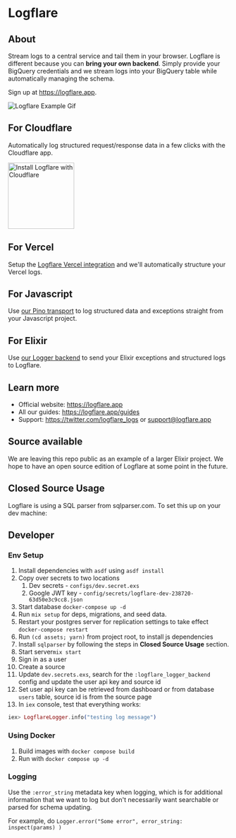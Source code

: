 # Logflare

## About

Stream logs to a central service and tail them in your browser. Logflare is different because you can **bring your own backend**. Simply provide your BigQuery credentials and we stream logs into your BigQuery table while automatically managing the schema.

Sign up at https://logflare.app.

![Logflare Example Gif](https://logflare.app/images/logflare-example.gif)

## For Cloudflare

Automatically log structured request/response data in a few clicks with the Cloudflare app.

<a href="https://www.cloudflare.com/apps/logflare/install?source=button">
  <img
    src="https://install.cloudflareapps.com/install-button.png"
    alt="Install Logflare with Cloudflare"
    border="0"
    width="150">
</a>

## For Vercel

Setup the [Logflare Vercel integration](https://vercel.com/integrations/logflare) and we'll automatically structure your Vercel logs.

## For Javascript

Use [our Pino transport](https://github.com/Logflare/pino-logflare) to log structured data and exceptions straight from your Javascript project.

## For Elixir

Use [our Logger backend](https://github.com/Logflare/logflare_logger_backend) to send your Elixir exceptions and structured logs to Logflare.

## Learn more

- Official website: https://logflare.app
- All our guides: https://logflare.app/guides
- Support: https://twitter.com/logflare_logs or support@logflare.app

## Source available

We are leaving this repo public as an example of a larger Elixir project. We hope to have an open source edition of Logflare at some point in the future.

## Closed Source Usage

Logflare is using a SQL parser from sqlparser.com. To set this up on your dev machine:

## Developer

### Env Setup

1. Install dependencies with `asdf` using `asdf install`
3. Copy over secrets to two locations
   1. Dev secrets - `configs/dev.secret.exs`
   2. Google JWT key - `config/secrets/logflare-dev-238720-63d50e3c9cc8.json`
4. Start database `docker-compose up -d`
5. Run `mix setup` for deps, migrations, and seed data.
6. Restart your postgres server for replication settings to take effect `docker-compose restart`
7. Run `(cd assets; yarn)` from project root, to install js dependencies
8. Install `sqlparser` by following the steps in **Closed Source Usage** section.
9. Start server`mix start`
10. Sign in as a user
11. Create a source
12. Update `dev.secrets.exs`, search for the `:logflare_logger_backend` config and update the user api key and source id
13. Set user api key can be retrieved from dashboard or from database `users` table, source id is from the source page
14. In `iex` console, test that everything works:

```elixir
iex> LogflareLogger.info("testing log message")
```
### Using Docker
1. Build images with `docker compose build`
2. Run with `docker compose up -d`
### Logging

Use the `:error_string` metadata key when logging, which is for additional information that we want to log but don't necessarily want searchable or parsed for schema updating.

For example, do `Logger.error("Some error", error_string: inspect(params) )`
